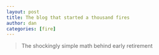 ```yaml
---
layout: post
title: The blog that started a thousand fires
author: dan
categories: [fire]
---
```


> The shockingly simple math behind early retirement
